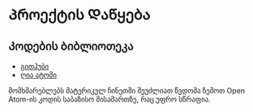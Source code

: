 # Პროექტის Დაწყება

## Კოდების Ბიბლიოთეკა

* [გითჰუბი](https://github.com/3TiSite)
* [ღია ატომი](https://atomgit.com/orgs/3ti)

მომხმარებლებს მატერიკულ ჩინეთში შეუძლიათ წვდომა ზემოთ Open Atom-ის კოდის საბაზისო მისამართზე, რაც უფრო სწრაფია.
